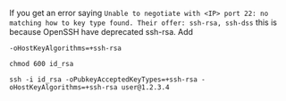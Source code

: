 
If you get an error saying `Unable to negotiate with <IP> port 22: no matching how to key type found. Their offer: ssh-rsa, ssh-dss` this is because OpenSSH have deprecated ssh-rsa. Add 
```shell
-oHostKeyAlgorithms=+ssh-rsa
```

```Shell
chmod 600 id_rsa
```

```Shel
ssh -i id_rsa -oPubkeyAcceptedKeyTypes=+ssh-rsa -oHostKeyAlgorithms=+ssh-rsa user@1.2.3.4
```
